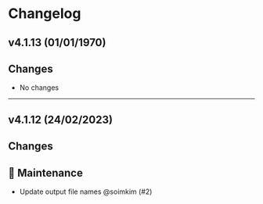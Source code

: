 # Changelog

## v4.1.13 (01/01/1970)
## Changes
* No changes

---

## v4.1.12 (24/02/2023)
## Changes
## 🔧 Maintenance

- Update output file names @soimkim (#2)